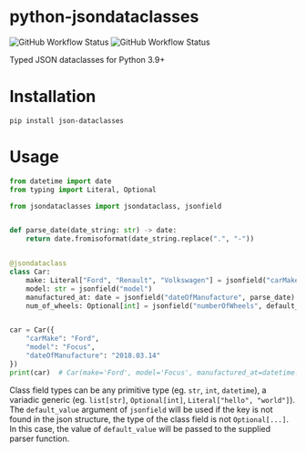 # python-jsondataclasses

![GitHub Workflow Status](https://img.shields.io/github/actions/workflow/status/issy/python-jsondataclasses/lint.yml)
![GitHub Workflow Status](https://img.shields.io/github/actions/workflow/status/issy/python-jsondataclasses/unit-tests.yml?label=tests)

Typed JSON dataclasses for Python 3.9+

# Installation

`pip install json-dataclasses`

# Usage

```py
from datetime import date
from typing import Literal, Optional

from jsondataclasses import jsondataclass, jsonfield


def parse_date(date_string: str) -> date:
    return date.fromisoformat(date_string.replace(".", "-"))


@jsondataclass
class Car:
    make: Literal["Ford", "Renault", "Volkswagen"] = jsonfield("carMake")
    model: str = jsonfield("model")
    manufactured_at: date = jsonfield("dateOfManufacture", parse_date)
    num_of_wheels: Optional[int] = jsonfield("numberOfWheels", default_value=4)


car = Car({
    "carMake": "Ford",
    "model": "Focus",
    "dateOfManufacture": "2018.03.14"
})
print(car)  # Car(make='Ford', model='Focus', manufactured_at=datetime.date(2018, 3, 14), num_of_wheels=4)
```

Class field types can be any primitive type (eg. `str`, `int`, `datetime`), a variadic generic (eg. `list[str]`, `Optional[int]`, `Literal["hello", "world"]`). The `default_value` argument of `jsonfield` will be used if the key is not found in the json structure, the type of the class field is not `Optional[...]`. In this case, the value of `default_value` will be passed to the supplied parser function.
